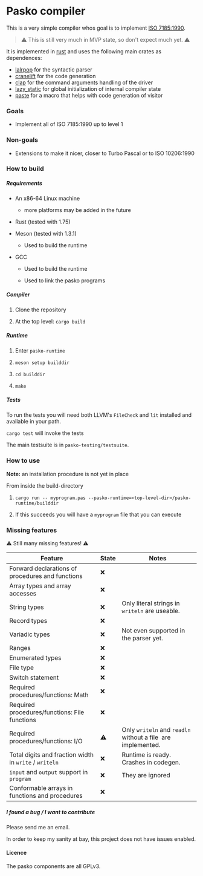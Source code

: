 # Pasko compiler

This is a very simple compiler whos goal is to implement [ISO 7185:1990](https://archive.org/details/iso-iec-7185-1990-Pascal).

> ⚠️ This is still very much in MVP state, so don't expect much yet. ⚠️

It is implemented in [rust](https://www.rust-lang.org) and uses the following main crates as dependences:

- [lalrpop](https://crates.io/crates/lalrpop) for the syntactic parser
- [cranelift](https://cranelift.dev) for the code generation
- [clap](https://crates.io/crates/clap) for the command arguments handling of the driver
- [lazy_static](https://crates.io/crates/lazy_static) for global initialization of internal compiler state
- [paste](https://crates.io/crates/paste) for a macro that helps with code generation of visitor

### Goals

- Implement all of ISO 7185:1990 up to level 1

### Non-goals

- Extensions to make it nicer, closer to Turbo Pascal or to ISO 10206:1990

### How to build

##### Requirements

- An x86-64 Linux machine
  
  - more platforms may be added in the future

- Rust (tested with 1.75)

- Meson (tested with 1.3.1)
  
  - Used to build the runtime

- GCC
  
  - Used to build the runtime
  
  - Used to link the pasko programs

##### Compiler

1. Clone the repository

2. At the top level: `cargo build`

##### Runtime

1. Enter `pasko-runtime`

2. `meson setup builddir`

3. `cd builddir`

4. `make`

##### Tests

To run the tests you will need both LLVM's `FileCheck` and `lit` installed and available in your path.

`cargo test` will invoke the tests

The main testsuite is in `pasko-testing/testsuite`.

### How to use

**Note:** an installation procedure is not yet in place

From inside the build-directory

1. `cargo run -- myprogram.pas --pasko-runtime=<top-level-dir>/pasko-runtime/builddir`

2. If this succeeds you will have a `myprogram` file that you can execute

### Missing features

⚠️ Still many missing features! ⚠️

| Feature                                                | State | Notes                                                       |
| ------------------------------------------------------ | ----- | ----------------------------------------------------------- |
| Forward declarations of procedures and functions       | ❌     |                                                             |
| Array types and array accesses                         | ❌     |                                                             |
| String types                                           | ❌     | Only literal strings in `writeln` are useable.              |
| Record types                                           | ❌     |                                                             |
| Variadic types                                         | ❌     | Not even supported in the parser yet.                       |
| Ranges                                                 | ❌     |                                                             |
| Enumerated types                                       | ❌     |                                                             |
| File type                                              | ❌     |                                                             |
| Switch statement                                       | ❌     |                                                             |
| Required procedures/functions: Math                    | ❌     |                                                             |
| Required procedures/functions: File functions          | ❌     |                                                             |
| Required procedures/functions: I/O                     | ⚠️    | Only `writeln` and `readln` without a file  are implemented. |
| Total digits and fraction width in `write` / `writeln` | ❌     | Runtime is ready. Crashes in codegen.                       |
| `input` and `output` support in `program`              | ❌     | They are ignored                                            |
| Conformable arrays in functions and procedures         | ❌     |                                                             |

##### I found a bug / I want to contribute

Please send me an email.

In order to keep my sanity at bay, this project does not have issues enabled.

#### Licence

The pasko components are all GPLv3.
